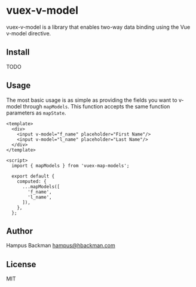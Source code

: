 # vuex-v-model
vuex-v-model is a library that enables two-way data binding using the Vue v-model directive.

## Install
TODO

## Usage
The most basic usage is as simple as providing the fields you want to v-model through `mapModels`. This function accepts the same function parameters as `mapState`.
```
<template>
  <div>
    <input v-model="f_name" placeholder="First Name"/>
    <input v-model="l_name" placeholder="Last Name"/>
  </div>
</template>

<script>
  import { mapModels } from 'vuex-map-models';
  
  export default {
    computed: {
      ...mapModels([
        'f_name',
        'l_name',
      ]),
    },
  };
```

## Author
Hampus Backman <hampus@hbackman.com>

## License
MIT